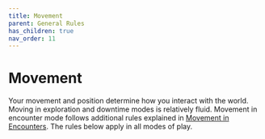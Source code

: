 ```yaml
---
title: Movement
parent: General Rules
has_children: true
nav_order: 11
---
```


# Movement
Your movement and position determine how you interact with the world. Moving in exploration and downtime modes is relatively fluid. Movement in encounter mode follows additional rules explained in [Movement in Encounters](https://stormchaserroleplaying.com/stormchaserRPG/Combat/Movement/). The rules below apply in all modes of play.
